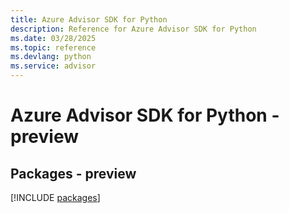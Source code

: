 ```yaml
---
title: Azure Advisor SDK for Python
description: Reference for Azure Advisor SDK for Python
ms.date: 03/28/2025
ms.topic: reference
ms.devlang: python
ms.service: advisor
---
```

# Azure Advisor SDK for Python - preview
## Packages - preview
[!INCLUDE [packages](advisor-index.md)]